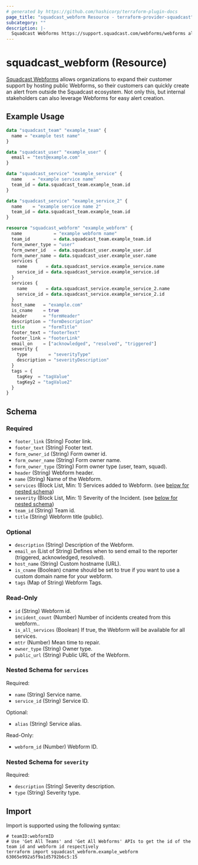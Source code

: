 ```yaml
---
# generated by https://github.com/hashicorp/terraform-plugin-docs
page_title: "squadcast_webform Resource - terraform-provider-squadcast"
subcategory: ""
description: |-
  Squadcast Webforms https://support.squadcast.com/webforms/webforms allows organizations to expand their customer support by hosting public Webforms, so their customers can quickly create an alert from outside the Squadcast ecosystem. Not only this, but internal stakeholders can also leverage Webforms for easy alert creation.
---
```


# squadcast_webform (Resource)

[Squadcast Webforms](https://support.squadcast.com/webforms/webforms) allows organizations to expand their customer support by hosting public Webforms, so their customers can quickly create an alert from outside the Squadcast ecosystem. Not only this, but internal stakeholders can also leverage Webforms for easy alert creation.

## Example Usage

```terraform
data "squadcast_team" "example_team" {
  name = "example test name"
}

data "squadcast_user" "example_user" {
  email = "test@example.com"
}

data "squadcast_service" "example_service" {
  name    = "example service name"
  team_id = data.squadcast_team.example_team.id
}

data "squadcast_service" "example_service_2" {
  name    = "example service name 2"
  team_id = data.squadcast_team.example_team.id
}

resource "squadcast_webform" "example_webform" {
  name            = "example webform name"
  team_id         = data.squadcast_team.example_team.id
  form_owner_type = "user"
  form_owner_id   = data.squadcast_user.example_user.id
  form_owner_name = data.squadcast_user.example_user.name
  services {
    name       = data.squadcast_service.example_service.name
    service_id = data.squadcast_service.example_service.id
  }
  services {
    name       = data.squadcast_service.example_service_2.name
    service_id = data.squadcast_service.example_service_2.id
  }
  host_name   = "example.com"
  is_cname    = true
  header      = "formHeader"
  description = "formDescription"
  title       = "formTitle"
  footer_text = "footerText"
  footer_link = "footerLink"
  email_on    = ["acknowledged", "resolved", "triggered"]
  severity {
    type        = "severityType"
    description = "severityDescription"
  }
  tags = {
    tagKey  = "tagValue"
    tagKey2 = "tagValue2"
  }
}
```

<!-- schema generated by tfplugindocs -->

## Schema

### Required

- `footer_link` (String) Footer link.
- `footer_text` (String) Footer text.
- `form_owner_id` (String) Form owner id.
- `form_owner_name` (String) Form owner name.
- `form_owner_type` (String) Form owner type (user, team, squad).
- `header` (String) Webform header.
- `name` (String) Name of the Webform.
- `services` (Block List, Min: 1) Services added to Webform. (see [below for nested schema](#nestedblock--services))
- `severity` (Block List, Min: 1) Severity of the Incident. (see [below for nested schema](#nestedblock--severity))
- `team_id` (String) Team id.
- `title` (String) Webform title (public).

### Optional

- `description` (String) Description of the Webform.
- `email_on` (List of String) Defines when to send email to the reporter (triggered, acknowledged, resolved).
- `host_name` (String) Custom hostname (URL).
- `is_cname` (Boolean) cname should be set to true if you want to use a custom domain name for your webform.
- `tags` (Map of String) Webform Tags.

### Read-Only

- `id` (String) Webform id.
- `incident_count` (Number) Number of incidents created from this webform..
- `is_all_services` (Boolean) If true, the Webform will be available for all services.
- `mttr` (Number) Mean time to repair.
- `owner_type` (String) Owner type.
- `public_url` (String) Public URL of the Webform.

<a id="nestedblock--services"></a>

### Nested Schema for `services`

Required:

- `name` (String) Service name.
- `service_id` (String) Service ID.

Optional:

- `alias` (String) Service alias.

Read-Only:

- `webform_id` (Number) Webform ID.

<a id="nestedblock--severity"></a>

### Nested Schema for `severity`

Required:

- `description` (String) Severity description.
- `type` (String) Severity type.

## Import

Import is supported using the following syntax:

```shell
# teamID:webformID
# Use 'Get All Teams' and 'Get All Webforms' APIs to get the id of the team id and webform id respectively
terraform import squadcast_webform.example_webform 63065e992a5f9a1d5792b6c5:15
```
